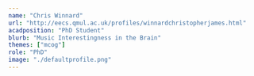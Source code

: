 ```yaml
---
name: "Chris Winnard"
url: "http://eecs.qmul.ac.uk/profiles/winnardchristopherjames.html"
acadposition: "PhD Student"
blurb: "Music Interestingness in the Brain"
themes: ["mcog"]
role: "PhD"
image: "./defaultprofile.png"
---
```


